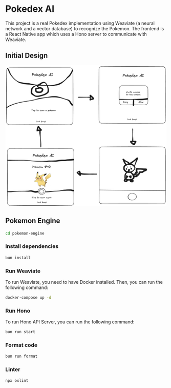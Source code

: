 # Pokedex AI

This project is a real Pokedex implementation using Weaviate (a neural network and a vector database) to recognize the Pokemon. The frontend is a React Native app which uses a Hono server to communicate with Weaviate.

## Initial Design

![Initial Design](/design/design.png)

## Pokemon Engine

```bash
cd pokemon-engine
```

### Install dependencies

```bash
bun install
```

### Run Weaviate

To run Weaviate, you need to have Docker installed. Then, you can run the following command:

```bash
docker-compose up -d
```

### Run Hono

To run Hono API Server, you can run the following command:

```bash
bun run start
```

### Format code

```bash
bun run format
```

### Linter

```bash
npx oxlint
```
